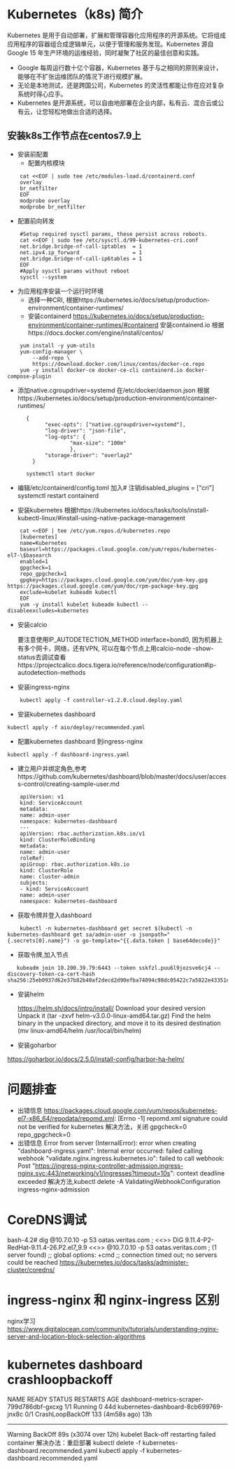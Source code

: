 # Kubernetes（k8s) 简介
  Kubernetes 是用于自动部署，扩展和管理容器化应用程序的开源系统。它将组成应用程序的容器组合成逻辑单元，以便于管理和服务发现。Kubernetes 源自Google 15 年生产环境的运维经验，同时凝聚了社区的最佳创意和实践。
  - Google 每周运行数十亿个容器，Kubernetes 基于与之相同的原则来设计，能够在不扩张运维团队的情况下进行规模扩展。
  - 无论是本地测试，还是跨国公司，Kubernetes 的灵活性都能让你在应对复杂系统时得心应手。
  - Kubernetes 是开源系统，可以自由地部署在企业内部，私有云、混合云或公有云，让您轻松地做出合适的选择。

## 安装k8s工作节点在centos7.9上

- 安装前配置
   - 配置内核模块

```
    cat <<EOF | sudo tee /etc/modules-load.d/containerd.conf
    overlay
    br_netfilter
    EOF
    modprobe overlay
    modprobe br_netfilter
```

   - 配置前向转发

```
    #Setup required sysctl params, these persist across reboots.
    cat <<EOF | sudo tee /etc/sysctl.d/99-kubernetes-cri.conf
    net.bridge.bridge-nf-call-iptables  = 1
    net.ipv4.ip_forward                 = 1
    net.bridge.bridge-nf-call-ip6tables = 1
    EOF
    #Apply sysctl params without reboot
    sysctl --system
```

- 为应用程序安装一个运行时环境
   - 选择一种CRI, 根据https://kubernetes.io/docs/setup/production-environment/container-runtimes/
   - 安装containerd
    https://kubernetes.io/docs/setup/production-environment/container-runtimes/#containerd 安装containerd.io 根据https://docs.docker.com/engine/install/centos/

```
    yum install -y yum-utils
    yum-config-manager \
        --add-repo \
        https://download.docker.com/linux/centos/docker-ce.repo
    yum -y install docker-ce docker-ce-cli containerd.io docker-compose-plugin
```

   - 添加native.cgroupdriver=systemd 在/etc/docker/daemon.json
      根据https://kubernetes.io/docs/setup/production-environment/container-runtimes/

```
      {
            "exec-opts": ["native.cgroupdriver=systemd"], 
            "log-driver": "json-file", 
            "log-opts": { 
                    "max-size": "100m" 
                    }, 
            "storage-driver": "overlay2"
        }

      systemctl start docker
```

   - 编辑/etc/containerd/config.toml 加入# 注销disabled_plugins = ["cri"]
    systemctl restart containerd

- 安装kubernetes 
    根据https://kubernetes.io/docs/tasks/tools/install-kubectl-linux/#install-using-native-package-management

```  
    cat <<EOF | tee /etc/yum.repos.d/kubernetes.repo
    [kubernetes]
    name=Kubernetes
    baseurl=https://packages.cloud.google.com/yum/repos/kubernetes-el7-\$basearch
    enabled=1
    gpgcheck=1
    repo_gpgcheck=1
    gpgkey=https://packages.cloud.google.com/yum/doc/yum-key.gpg https://packages.cloud.google.com/yum/doc/rpm-package-key.gpg
    exclude=kubelet kubeadm kubectl
    EOF
    yum -y install kubelet kubeadm kubectl --disableexcludes=kubernetes
```

- 安装calcio
    
    要注意使用IP_AUTODETECTION_METHOD interface=bond0, 因为机器上有多个网卡，网络，还有VPN, 可以在每个节点上用calcio-node -show-status去调试查看https://projectcalico.docs.tigera.io/reference/node/configuration#ip-autodetection-methods

- 安装ingress-nginx

```
    kubectl apply -f controller-v1.2.0.cloud.deploy.yaml
```

- 安装kubernetes dashboard

```
kubectl apply -f aio/deploy/recommended.yaml
```

- 配置kubernetes dashboard 到ingress-nginx

```
kubectl apply -f dashboard-ingress.yaml
```

   - 建立用户并绑定角色,参考https://github.com/kubernetes/dashboard/blob/master/docs/user/access-control/creating-sample-user.md

```   
    apiVersion: v1
    kind: ServiceAccount
    metadata:
    name: admin-user
    namespace: kubernetes-dashboard
    ---
    apiVersion: rbac.authorization.k8s.io/v1
    kind: ClusterRoleBinding
    metadata:
    name: admin-user
    roleRef:
    apiGroup: rbac.authorization.k8s.io
    kind: ClusterRole
    name: cluster-admin
    subjects:
    - kind: ServiceAccount
    name: admin-user
    namespace: kubernetes-dashboard
```

   - 获取令牌并登入dashboard

```
    kubectl -n kubernetes-dashboard get secret $(kubectl -n kubernetes-dashboard get sa/admin-user -o jsonpath="{.secrets[0].name}") -o go-template="{{.data.token | base64decode}}"    
```

   - 获取令牌,加入节点

 ```   
    kubeadm join 10.200.39.79:6443 --token sskfzl.puu6l9jozsve6cj4 --discovery-token-ca-cert-hash sha256:25eb0937d62e37b82b40af2decd2d90efba74094c98dc05422c7a5822e43351e
```


- 安装helm 

    https://helm.sh/docs/intro/install/
    Download your desired version
    Unpack it (tar -zxvf helm-v3.0.0-linux-amd64.tar.gz)
    Find the helm binary in the unpacked directory, and move it to its desired destination (mv linux-amd64/helm /usr/local/bin/helm)

- 安装goharbor

https://goharbor.io/docs/2.5.0/install-config/harbor-ha-helm/




# 问题排查
- 出错信息
    https://packages.cloud.google.com/yum/repos/kubernetes-el7-x86_64/repodata/repomd.xml: [Errno -1] repomd.xml signature could not be verified for kubernetes
    解决方法，关闭 gpgcheck=0 repo_gpgcheck=0
- 出错信息
    Error from server (InternalError): error when creating "dashboard-ingress.yaml": Internal error occurred: failed calling webhook "validate.nginx.ingress.kubernetes.io": failed to call webhook: Post "https://ingress-nginx-controller-admission.ingress-nginx.svc:443/networking/v1/ingresses?timeout=10s": context deadline exceeded
    解决方法,kubectl delete -A ValidatingWebhookConfiguration ingress-nginx-admission

# CoreDNS调试
bash-4.2# dig @10.7.0.10 -p 53 oatas.veritas.com
; <<>> DiG 9.11.4-P2-RedHat-9.11.4-26.P2.el7_9.9 <<>> @10.7.0.10 -p 53 oatas.veritas.com
; (1 server found)
;; global options: +cmd
;; connection timed out; no servers could be reached
https://kubernetes.io/docs/tasks/administer-cluster/coredns/



# ingress-nginx 和 nginx-ingress 区别
nginx学习 https://www.digitalocean.com/community/tutorials/understanding-nginx-server-and-location-block-selection-algorithms

# kubernetes dashboard crashloopbackoff
NAME                                         READY   STATUS             RESTARTS          AGE
dashboard-metrics-scraper-799d786dbf-gxcxg   1/1     Running            0                 44d
kubernetes-dashboard-8cb699769-jnx8c         0/1     CrashLoopBackOff   133 (4m58s ago)   13h

 ----     ------   ----                  ----     -------
  Warning  BackOff  89s (x3074 over 12h)  kubelet  Back-off restarting failed container
解决办法：重启部署
kubectl delete -f kubernetes-dashboard.recommended.yaml 
kubectl apply -f kubernetes-dashboard.recommended.yaml

